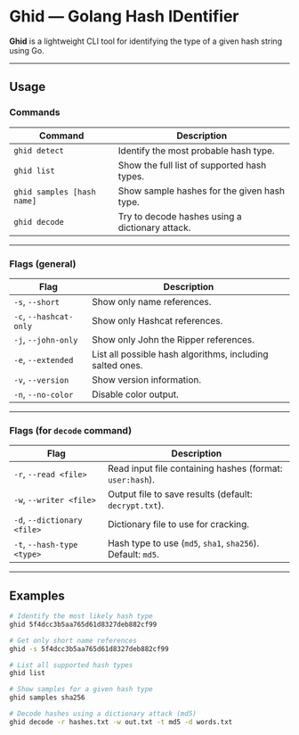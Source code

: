 # Ghid — Golang Hash IDentifier

**Ghid** is a lightweight CLI tool for identifying the type of a given hash string using Go.

---

## Usage

###  Commands

| Command | Description |
|--------|-------------|
| `ghid detect` | Identify the most probable hash type. |
| `ghid list` | Show the full list of supported hash types. |
| `ghid samples [hash name]` | Show sample hashes for the given hash type. |
| `ghid decode` | Try to decode hashes using a dictionary attack. |


---

###  Flags (general)

| Flag | Description |
|------|-------------|
| `-s`, `--short` | Show only name references. |
| `-c`, `--hashcat-only` | Show only Hashcat references. |
| `-j`, `--john-only` | Show only John the Ripper references. |
| `-e`, `--extended` | List all possible hash algorithms, including salted ones. |
| `-v`, `--version` | Show version information. |
| `-n`, `--no-color` | Disable color output. |

---

###  Flags (for `decode` command)

| Flag | Description |
|------|-------------|
| `-r`, `--read <file>` | Read input file containing hashes (format: `user:hash`). |
| `-w`, `--writer <file>` | Output file to save results (default: `decrypt.txt`). |
| `-d`, `--dictionary <file>` | Dictionary file to use for cracking. |
| `-t`, `--hash-type <type>` | Hash type to use (`md5`, `sha1`, `sha256`). Default: `md5`. |

---

## Examples

```bash
# Identify the most likely hash type
ghid 5f4dcc3b5aa765d61d8327deb882cf99

# Get only short name references
ghid -s 5f4dcc3b5aa765d61d8327deb882cf99

# List all supported hash types
ghid list

# Show samples for a given hash type
ghid samples sha256

# Decode hashes using a dictionary attack (md5)
ghid decode -r hashes.txt -w out.txt -t md5 -d words.txt
